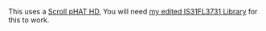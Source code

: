 This uses a [Scroll pHAT HD](https://shop.pimoroni.com/products/scroll-phat-hd?variant=2380803768330), You will need [my edited IS31FL3731 Library](https://github.com/ToXIc-Dev/Adafruit_IS31FL3731) for this to work.
